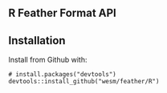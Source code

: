 ## R Feather Format API

## Installation

Install from Github with:

```{r}
# install.packages("devtools")
devtools::install_github("wesm/feather/R")
```
